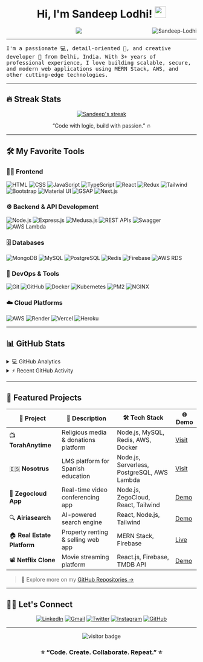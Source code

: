 <h1 align="center">
Hi, I'm Sandeep Lodhi! 
  <img src="https://media.giphy.com/media/hvRJCLFzcasrR4ia7z/giphy.gif" width="30">
</h1>
<img src="https://komarev.com/ghpvc/?username=Sandeep-Lodhi&label=Profile%20Views&color=0e75b6&style=flat" align='right' alt="Sandeep-Lodhi" />

<p align="center">
  <a href="https://github.com/DenverCoder1/readme-typing-svg">
    <img src="https://readme-typing-svg.herokuapp.com?lines=Full+Stack+MERN+Developer;Node.js+%7C+React.js+%7C+MySQL+%7C+MongoDB;AWS+Serverless+Engineer;Always+Learning+New+Technologies&center=true&width=480&height=45">
  </a>
</p>

---

<samp>
I'm a passionate 💻, detail-oriented 🎯, and creative developer 🚀 from Delhi, India.  
With 3+ years of professional experience, I love building scalable, secure, and modern web applications using MERN Stack, AWS, and other cutting-edge technologies.
</samp>

---

## 🔥 Streak Stats  

<p align="center">
  <a href="https://github.com/DenverCoder1/github-readme-streak-stats">
    <img title="🔥 Get streak stats" alt="Sandeep's streak" src="https://github-readme-streak-stats-eight.vercel.app/?user=Sandeep-Lodhi&theme=monokai-metallian&hide_border=true"/>
  </a>
  <p align="center">“Code with logic, build with passion.” 🔥</p>
</p>

---

## 🛠️ My Favorite Tools  

### 👨‍💻 Frontend  

<p>
  <img alt="HTML" src="https://img.shields.io/badge/HTML5-%23E34F26.svg?logo=html5&logoColor=white">
  <img alt="CSS" src="https://img.shields.io/badge/CSS3-%231572B6.svg?logo=css3&logoColor=white">
  <img alt="JavaScript" src="https://img.shields.io/badge/JavaScript-%23F7DF1E.svg?logo=javascript&logoColor=black">
  <img alt="TypeScript" src="https://img.shields.io/badge/TypeScript-007ACC.svg?logo=typescript&logoColor=white">
  <img alt="React" src="https://img.shields.io/badge/React-%2320232a.svg?logo=react&logoColor=%2361DAFB">
  <img alt="Redux" src="https://img.shields.io/badge/Redux-764ABC.svg?logo=redux&logoColor=white">
  <img alt="Tailwind" src="https://img.shields.io/badge/TailwindCSS-38B2AC.svg?logo=tailwindcss&logoColor=white">
  <img alt="Bootstrap" src="https://img.shields.io/badge/Bootstrap-7952B3.svg?logo=bootstrap&logoColor=white">
  <img alt="Material UI" src="https://img.shields.io/badge/Material%20UI-0081CB.svg?logo=mui&logoColor=white">
  <img alt="GSAP" src="https://img.shields.io/badge/GSAP-88CE02.svg?logo=greensock&logoColor=black">
  <img alt="Next.js" src="https://img.shields.io/badge/Next.js-000000.svg?logo=next.js&logoColor=white">
</p>

### ⚙️ Backend & API Development  

<p>
  <img alt="Node.js" src="https://img.shields.io/badge/Node.js-339933.svg?logo=node.js&logoColor=white">
  <img alt="Express.js" src="https://img.shields.io/badge/Express.js-404d59.svg?logo=express&logoColor=white">
  <img alt="Medusa.js" src="https://img.shields.io/badge/Medusa.js-000000.svg?logo=medusajs&logoColor=white">
  <img alt="REST APIs" src="https://img.shields.io/badge/REST-02569B.svg?logo=rest&logoColor=white">
  <img alt="Swagger" src="https://img.shields.io/badge/Swagger-85EA2D.svg?logo=swagger&logoColor=black">
  <img alt="AWS Lambda" src="https://img.shields.io/badge/AWS%20Lambda-FF9900.svg?logo=awslambda&logoColor=white">
</p>

### 🗄️ Databases  

<p>
  <img alt="MongoDB" src="https://img.shields.io/badge/MongoDB-%234ea94b.svg?logo=mongodb&logoColor=white">
  <img alt="MySQL" src="https://img.shields.io/badge/MySQL-%2300f.svg?logo=mysql&logoColor=white">
  <img alt="PostgreSQL" src="https://img.shields.io/badge/PostgreSQL-316192.svg?logo=postgresql&logoColor=white">
  <img alt="Redis" src="https://img.shields.io/badge/Redis-DC382D.svg?logo=redis&logoColor=white">
  <img alt="Firebase" src="https://img.shields.io/badge/Firebase-FFCA28.svg?logo=firebase&logoColor=black">
  <img alt="AWS RDS" src="https://img.shields.io/badge/AWS%20RDS-527FFF.svg?logo=amazonaws&logoColor=white">
</p>

### 🧰 DevOps & Tools  

<p>
  <img alt="Git" src="https://img.shields.io/badge/Git-F05033.svg?logo=git&logoColor=white">
  <img alt="GitHub" src="https://img.shields.io/badge/GitHub-181717.svg?logo=github&logoColor=white">
  <img alt="Docker" src="https://img.shields.io/badge/Docker-2496ED.svg?logo=docker&logoColor=white">
  <img alt="Kubernetes" src="https://img.shields.io/badge/Kubernetes-326ce5.svg?logo=kubernetes&logoColor=white">
  <img alt="PM2" src="https://img.shields.io/badge/PM2-2B037A.svg?logo=pm2&logoColor=white">
  <img alt="NGINX" src="https://img.shields.io/badge/NGINX-009639.svg?logo=nginx&logoColor=white">
</p>

### ☁️ Cloud Platforms  

<p>
  <img alt="AWS" src="https://img.shields.io/badge/AWS-232F3E.svg?logo=amazonaws&logoColor=white">
  <img alt="Render" src="https://img.shields.io/badge/Render-46E3B7.svg?logo=render&logoColor=black">
  <img alt="Vercel" src="https://img.shields.io/badge/Vercel-000000.svg?logo=vercel&logoColor=white">
  <img alt="Heroku" src="https://img.shields.io/badge/Heroku-430098.svg?logo=heroku&logoColor=white">
</p>

---

## 📊 GitHub Stats  

<details>
  <summary>💻 GitHub Analytics</summary>
  <br/>
  <p align="center">
    <img src="https://github-readme-stats.vercel.app/api?username=Sandeep-Lodhi&show_icons=true&theme=react&hide_border=true&bg_color=1F222E&title_color=F85D7F&icon_color=F8D866" height="192px"/>
    <img src="https://github-readme-stats.vercel.app/api/top-langs/?username=Sandeep-Lodhi&langs_count=8&layout=compact&theme=react&hide_border=true&bg_color=1F222E&title_color=F85D7F&icon_color=F8D866" height="192px"/>
  </p>
</details>

<details>
  <summary>⚡ Recent GitHub Activity</summary>
  <br/>
  <a href="https://github.com/ashutosh00710/github-readme-activity-graph">
    <img alt="Sandeep's Activity Graph" src="https://github-readme-activity-graph.vercel.app/graph?username=Sandeep-Lodhi&bg_color=1F222E&color=F8D866&line=F85D7F&point=FFFFFF&hide_border=true"/>
  </a>
</details>

---

## 🚀 Featured Projects  

| 🔗 Project | 🧩 Description | 🛠 Tech Stack | 🌐 Demo |
|-------------|----------------|---------------|----------|
| 📺 **TorahAnytime** | Religious media & donations platform | Node.js, MySQL, Redis, AWS, Docker | [Visit](https://torahanytime.com/) |
| 🇪🇸 **Nosotrus** | LMS platform for Spanish education | Node.js, Serverless, PostgreSQL, AWS Lambda | [Visit](https://develop.nosotrosonline.com/) |
| 🎥 **Zegocloud App** | Real-time video conferencing app | Node.js, ZegoCloud, React, Tailwind | [Demo](https://zegocloud-app.vercel.app/) |
| 🔍 **Airiasearch** | AI-powered search engine | React, Node.js, Tailwind | [Demo](https://airiasearch.vercel.app/) |
| 🏠 **Real Estate Platform** | Property renting & selling web app | MERN Stack, Firebase | [Live](https://real-estate-d1ad.onrender.com/) |
| 📽️ **Netflix Clone** | Movie streaming platform | React.js, Firebase, TMDB API | [Demo](https://netflix-clone-git-main-sandeep-lodhis-projects.vercel.app/) |

> 🌟 Explore more on my [GitHub Repositories →](https://github.com/Sandeep-Lodhi?tab=repositories)

---

## 🙋‍♂️ Let's Connect  

<p align="center">
  <a href="https://linkedin.com/in/sandeep-lodhi-30293620b" target="_blank"><img src="https://img.icons8.com/bubbles/50/000000/linkedin.png" alt="LinkedIn"/></a>
  <a href="mailto:officialsandeeplodhi@gmail.com" target="_blank"><img src="https://img.icons8.com/bubbles/50/000000/gmail.png" alt="Gmail"/></a>
  <a href="https://x.com/Sandeep98546666" target="_blank"><img src="https://img.icons8.com/bubbles/50/000000/twitter.png" alt="Twitter"/></a>
  <a href="https://www.instagram.com/i_sandeeprajpoot/" target="_blank"><img src="https://img.icons8.com/bubbles/50/000000/instagram.png" alt="Instagram"/></a>
  <a href="https://github.com/Sandeep-Lodhi" target="_blank"><img src="https://img.icons8.com/bubbles/50/000000/github.png" alt="GitHub"/></a>
</p>

---

<p align="center">
  <img src="https://visitor-badge.laobi.icu/badge?page_id=Sandeep-Lodhi.Sandeep-Lodhi" alt="visitor badge"/>
</p>

<h3 align="center">⭐ “Code. Create. Collaborate. Repeat.” ⭐</h3>
